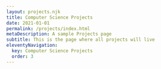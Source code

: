 ```yaml
---
layout: projects.njk
title: Computer Science Projects
date: 2021-01-01
permalink: /projects/index.html
metaDescription: A sample Projects page
subtitle: This is the page where all projects will live
eleventyNavigation:
  key: Computer Science Projects
  order: 3
---
```

